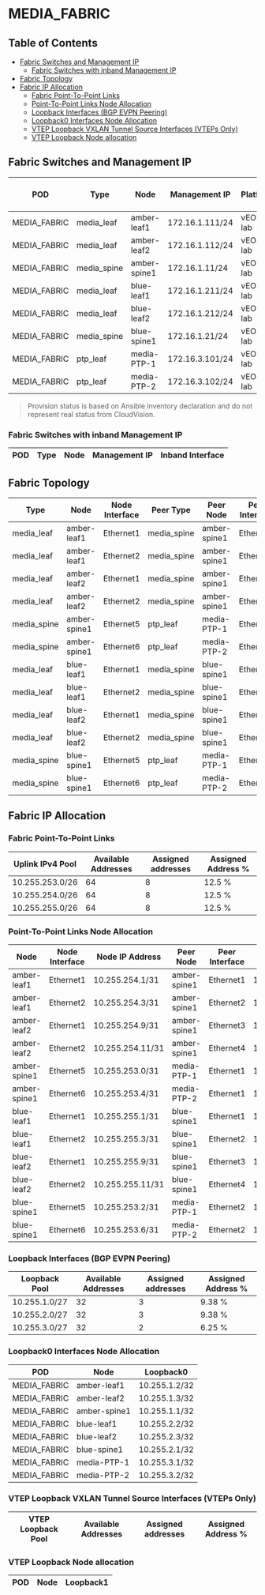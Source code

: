 # MEDIA_FABRIC

## Table of Contents

- [Fabric Switches and Management IP](#fabric-switches-and-management-ip)
  - [Fabric Switches with inband Management IP](#fabric-switches-with-inband-management-ip)
- [Fabric Topology](#fabric-topology)
- [Fabric IP Allocation](#fabric-ip-allocation)
  - [Fabric Point-To-Point Links](#fabric-point-to-point-links)
  - [Point-To-Point Links Node Allocation](#point-to-point-links-node-allocation)
  - [Loopback Interfaces (BGP EVPN Peering)](#loopback-interfaces-bgp-evpn-peering)
  - [Loopback0 Interfaces Node Allocation](#loopback0-interfaces-node-allocation)
  - [VTEP Loopback VXLAN Tunnel Source Interfaces (VTEPs Only)](#vtep-loopback-vxlan-tunnel-source-interfaces-vteps-only)
  - [VTEP Loopback Node allocation](#vtep-loopback-node-allocation)

## Fabric Switches and Management IP

| POD | Type | Node | Management IP | Platform | Provisioned in CloudVision | Serial Number |
| --- | ---- | ---- | ------------- | -------- | -------------------------- | ------------- |
| MEDIA_FABRIC | media_leaf | amber-leaf1 | 172.16.1.111/24 | vEOS-lab | Provisioned | - |
| MEDIA_FABRIC | media_leaf | amber-leaf2 | 172.16.1.112/24 | vEOS-lab | Provisioned | - |
| MEDIA_FABRIC | media_spine | amber-spine1 | 172.16.1.11/24 | vEOS-lab | Provisioned | - |
| MEDIA_FABRIC | media_leaf | blue-leaf1 | 172.16.1.211/24 | vEOS-lab | Provisioned | - |
| MEDIA_FABRIC | media_leaf | blue-leaf2 | 172.16.1.212/24 | vEOS-lab | Provisioned | - |
| MEDIA_FABRIC | media_spine | blue-spine1 | 172.16.1.21/24 | vEOS-lab | Provisioned | - |
| MEDIA_FABRIC | ptp_leaf | media-PTP-1 | 172.16.3.101/24 | vEOS-lab | Provisioned | - |
| MEDIA_FABRIC | ptp_leaf | media-PTP-2 | 172.16.3.102/24 | vEOS-lab | Provisioned | - |

> Provision status is based on Ansible inventory declaration and do not represent real status from CloudVision.

### Fabric Switches with inband Management IP

| POD | Type | Node | Management IP | Inband Interface |
| --- | ---- | ---- | ------------- | ---------------- |

## Fabric Topology

| Type | Node | Node Interface | Peer Type | Peer Node | Peer Interface |
| ---- | ---- | -------------- | --------- | ----------| -------------- |
| media_leaf | amber-leaf1 | Ethernet1 | media_spine | amber-spine1 | Ethernet1 |
| media_leaf | amber-leaf1 | Ethernet2 | media_spine | amber-spine1 | Ethernet2 |
| media_leaf | amber-leaf2 | Ethernet1 | media_spine | amber-spine1 | Ethernet3 |
| media_leaf | amber-leaf2 | Ethernet2 | media_spine | amber-spine1 | Ethernet4 |
| media_spine | amber-spine1 | Ethernet5 | ptp_leaf | media-PTP-1 | Ethernet1 |
| media_spine | amber-spine1 | Ethernet6 | ptp_leaf | media-PTP-2 | Ethernet1 |
| media_leaf | blue-leaf1 | Ethernet1 | media_spine | blue-spine1 | Ethernet1 |
| media_leaf | blue-leaf1 | Ethernet2 | media_spine | blue-spine1 | Ethernet2 |
| media_leaf | blue-leaf2 | Ethernet1 | media_spine | blue-spine1 | Ethernet3 |
| media_leaf | blue-leaf2 | Ethernet2 | media_spine | blue-spine1 | Ethernet4 |
| media_spine | blue-spine1 | Ethernet5 | ptp_leaf | media-PTP-1 | Ethernet2 |
| media_spine | blue-spine1 | Ethernet6 | ptp_leaf | media-PTP-2 | Ethernet2 |

## Fabric IP Allocation

### Fabric Point-To-Point Links

| Uplink IPv4 Pool | Available Addresses | Assigned addresses | Assigned Address % |
| ---------------- | ------------------- | ------------------ | ------------------ |
| 10.255.253.0/26 | 64 | 8 | 12.5 % |
| 10.255.254.0/26 | 64 | 8 | 12.5 % |
| 10.255.255.0/26 | 64 | 8 | 12.5 % |

### Point-To-Point Links Node Allocation

| Node | Node Interface | Node IP Address | Peer Node | Peer Interface | Peer IP Address |
| ---- | -------------- | --------------- | --------- | -------------- | --------------- |
| amber-leaf1 | Ethernet1 | 10.255.254.1/31 | amber-spine1 | Ethernet1 | 10.255.254.0/31 |
| amber-leaf1 | Ethernet2 | 10.255.254.3/31 | amber-spine1 | Ethernet2 | 10.255.254.2/31 |
| amber-leaf2 | Ethernet1 | 10.255.254.9/31 | amber-spine1 | Ethernet3 | 10.255.254.8/31 |
| amber-leaf2 | Ethernet2 | 10.255.254.11/31 | amber-spine1 | Ethernet4 | 10.255.254.10/31 |
| amber-spine1 | Ethernet5 | 10.255.253.0/31 | media-PTP-1 | Ethernet1 | 10.255.253.1/31 |
| amber-spine1 | Ethernet6 | 10.255.253.4/31 | media-PTP-2 | Ethernet1 | 10.255.253.5/31 |
| blue-leaf1 | Ethernet1 | 10.255.255.1/31 | blue-spine1 | Ethernet1 | 10.255.255.0/31 |
| blue-leaf1 | Ethernet2 | 10.255.255.3/31 | blue-spine1 | Ethernet2 | 10.255.255.2/31 |
| blue-leaf2 | Ethernet1 | 10.255.255.9/31 | blue-spine1 | Ethernet3 | 10.255.255.8/31 |
| blue-leaf2 | Ethernet2 | 10.255.255.11/31 | blue-spine1 | Ethernet4 | 10.255.255.10/31 |
| blue-spine1 | Ethernet5 | 10.255.253.2/31 | media-PTP-1 | Ethernet2 | 10.255.253.3/31 |
| blue-spine1 | Ethernet6 | 10.255.253.6/31 | media-PTP-2 | Ethernet2 | 10.255.253.7/31 |

### Loopback Interfaces (BGP EVPN Peering)

| Loopback Pool | Available Addresses | Assigned addresses | Assigned Address % |
| ------------- | ------------------- | ------------------ | ------------------ |
| 10.255.1.0/27 | 32 | 3 | 9.38 % |
| 10.255.2.0/27 | 32 | 3 | 9.38 % |
| 10.255.3.0/27 | 32 | 2 | 6.25 % |

### Loopback0 Interfaces Node Allocation

| POD | Node | Loopback0 |
| --- | ---- | --------- |
| MEDIA_FABRIC | amber-leaf1 | 10.255.1.2/32 |
| MEDIA_FABRIC | amber-leaf2 | 10.255.1.3/32 |
| MEDIA_FABRIC | amber-spine1 | 10.255.1.1/32 |
| MEDIA_FABRIC | blue-leaf1 | 10.255.2.2/32 |
| MEDIA_FABRIC | blue-leaf2 | 10.255.2.3/32 |
| MEDIA_FABRIC | blue-spine1 | 10.255.2.1/32 |
| MEDIA_FABRIC | media-PTP-1 | 10.255.3.1/32 |
| MEDIA_FABRIC | media-PTP-2 | 10.255.3.2/32 |

### VTEP Loopback VXLAN Tunnel Source Interfaces (VTEPs Only)

| VTEP Loopback Pool | Available Addresses | Assigned addresses | Assigned Address % |
| --------------------- | ------------------- | ------------------ | ------------------ |

### VTEP Loopback Node allocation

| POD | Node | Loopback1 |
| --- | ---- | --------- |
